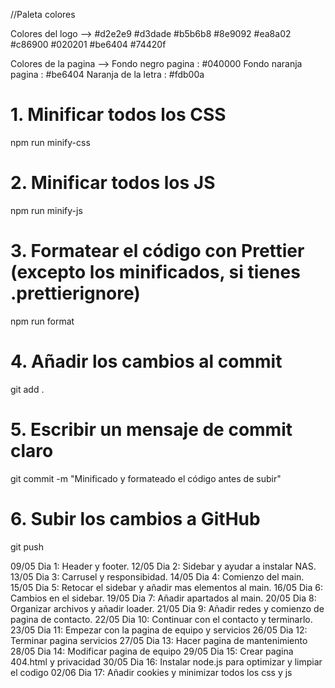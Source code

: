 //Paleta colores

Colores del logo -->
#d2e2e9
#d3dade
#b5b6b8
#8e9092
#ea8a02
#c86900
#020201
#be6404
#74420f

Colores de la pagina -->
Fondo negro pagina : #040000
Fondo naranja pagina : #be6404
Naranja de la letra : #fdb00a

# 1. Minificar todos los CSS

npm run minify-css

# 2. Minificar todos los JS

npm run minify-js

# 3. Formatear el código con Prettier (excepto los minificados, si tienes .prettierignore)

npm run format

# 4. Añadir los cambios al commit

git add .

# 5. Escribir un mensaje de commit claro

git commit -m "Minificado y formateado el código antes de subir"

# 6. Subir los cambios a GitHub

git push

09/05 Dia 1: Header y footer.
12/05 Dia 2: Sidebar y ayudar a instalar NAS.
13/05 Dia 3: Carrusel y responsibidad.
14/05 Dia 4: Comienzo del main.
15/05 Dia 5: Retocar el sidebar y añadir mas elementos al main.
16/05 Dia 6: Cambios en el sidebar.
19/05 Dia 7: Añadir apartados al main.
20/05 Dia 8: Organizar archivos y añadir loader.
21/05 Dia 9: Añadir redes y comienzo de pagina de contacto.
22/05 Dia 10: Continuar con el contacto y terminarlo.
23/05 Dia 11: Empezar con la pagina de equipo y servicios
26/05 Dia 12: Terminar pagina servicios
27/05 Dia 13: Hacer pagina de mantenimiento
28/05 Dia 14: Modificar pagina de equipo
29/05 Dia 15: Crear pagina 404.html y privacidad
30/05 Dia 16: Instalar node.js para optimizar y limpiar el codigo
02/06 Dia 17: Añadir cookies y minimizar todos los css y js
